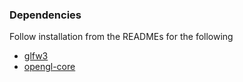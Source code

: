 ### Dependencies

Follow installation from the READMEs for the following

- [glfw3](https://github.com/nilium/ruby-glfw3)
- [opengl-core](https://github.com/nilium/opengl-core)

